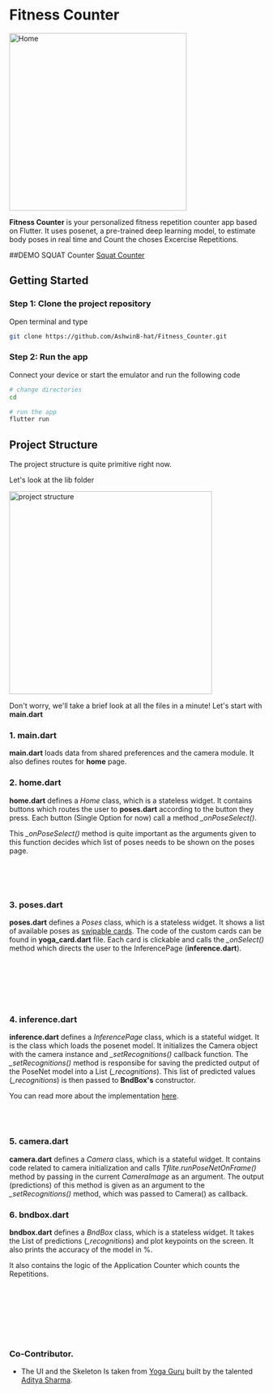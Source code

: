 # Fitness Counter

<img src="https://github.com/adityaas26/Yoga-Guru/blob/master/screenshots/fitnessCounter.JPG" alt="Home" height="350"/>

**Fitness Counter** is your personalized fitness repetition counter app based on Flutter. It uses posenet, a pre-trained deep learning model, to estimate body poses in real time and Count the choses Excercise Repetitions.

##DEMO SQUAT Counter
[Squat Counter](https://github.com/adityaas26/Yoga-Guru/blob/master/screenshots/demo.gif)

## Getting Started

### Step 1: Clone the project repository
Open terminal and type

```sh
git clone https://github.com/AshwinB-hat/Fitness_Counter.git
```

### Step 2: Run the app
Connect your device or start the emulator and run the following code

```sh
# change directories
cd

# run the app
flutter run
```

## Project Structure

The project structure is quite primitive right now. 

Let's look at the lib folder

<img src="https://github.com/adityaas26/Yoga-Guru/blob/master/screenshots/fitnessCounter-lib.JPG" alt="project structure" height="400"/>

Don't worry, we'll take a brief look at all the files in a minute! Let's start with **main.dart**

### 1. main.dart
**main.dart** loads data from shared preferences and the camera module. It also defines routes for **home** page.

### 2. home.dart
**home.dart** defines a *Home* class, which is a stateless widget. It contains buttons which routes the user to **poses.dart** according to the button they press. Each button (Single Option for now) call a method *_onPoseSelect()*.

This *_onPoseSelect()* method is quite important as the arguments given to this function decides which list of poses needs to be shown on the poses page.

<br /><br /><br />

### 3. poses.dart
**poses.dart** defines a *Poses* class, which is a stateless widget. It shows a list of available poses as [swipable cards](https://pub.dev/packages/flutter_swiper). The code of the custom cards can be found in **yoga_card.dart** file. Each card is clickable and calls the *_onSelect()* method which directs the user to the InferencePage (**inference.dart**).

<br /><br /><br /><br /><br />

### 4. inference.dart
**inference.dart** defines a *InferencePage* class, which is a stateful widget. It is the class which loads the posenet model. It initializes the Camera object with the camera instance and *_setRecognitions()* callback function. The *_setRecognitions()* method is responsibe for saving the predicted output of the PoseNet model into a List (*_recognitions*). This list of predicted values (*_recognitions*) is then passed to **BndBox's** constructor.

You can read more about the implementation [here](https://github.com/shaqian/flutter_tflite#posenet).

<br /><br />

### 5. camera.dart
**camera.dart** defines a *Camera* class, which is a stateful widget. It contains code related to camera initialization and calls *Tflite.runPoseNetOnFrame()* method by passing in the current *CameraImage* as an argument. The output (predictions) of this method is given as an argument to the *_setRecognitions()* method, which was passed to Camera() as callback.

### 6. bndbox.dart
**bndbox.dart** defines a *BndBox* class, which is a stateless widget. It takes the List of predictions (*_recognitions*) and plot keypoints on the screen. It also prints the accuracy of the model in %.

It also contains the logic of the Application Counter which counts the Repetitions.

<br /><br /><br /><br /><br /><br />

### Co-Contributor.
 - The UI and the Skeleton Is taken from  [Yoga Guru](https://github.com/BetaPundit/Yoga-Guru) built by the talented [Aditya Sharma](https://github.com/BetaPundit).